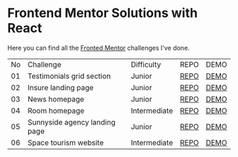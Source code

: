 # Frontend Mentor Solutions with React

Here you can find all the [Fronted Mentor](https://www.frontendmentor.io/profile/TimWang95) challenges I've done.

<table>
  <tr>
    <td>No</td>
    <td>Challenge</td>
    <td>Difficulty</td>
    <td>REPO</td>
    <td>DEMO</td>
  </tr>
  <tr>
    <td>01</td>
    <td>Testimonials grid section</td>
    <td>Junior</td>
    <td><a href="https://github.com/TimWang95/testimonials-grid-section">REPO</a></td>
    <td><a href="https://resonant-genie-2d94c1.netlify.app/">DEMO</a></td>
  </tr>
  <tr>
    <td>02</td>
    <td>Insure landing page</td>
    <td>Junior</td>
    <td><a href="https://github.com/TimWang95/insure-landing-page">REPO</a></td>
    <td><a href="https://645f7e3b0459693b7a85247b--rococo-starburst-8a4b40.netlify.app/">DEMO</a></td>
  </tr>
  <tr>
    <td>03</td>
    <td>News homepage</td>
    <td>Junior</td>
    <td><a href="https://github.com/TimWang95/news-homepage">REPO</a></td>
    <td><a href="https://lucent-brioche-56cd2b.netlify.app/">DEMO</a></td>
  </tr>
  <tr>
    <td>04</td>
    <td>Room homepage</td>
    <td>Intermediate</td>
    <td><a href="https://github.com/TimWang95/room-homepage">REPO</a></td>
    <td><a href="https://main--radiant-dusk-efc6d4.netlify.app/#home">DEMO</a></td>
  </tr>
  <tr>
    <td>05</td>
    <td>Sunnyside agency landing page</td>
    <td>Junior</td>
    <td><a href="https://github.com/TimWang95/sunnyside-agency-landing-page">REPO</a></td>
    <td><a href="https://lucent-praline-ec32b2.netlify.app/">DEMO</a></td>
  </tr>
  <tr>
    <td>06</td>
    <td>Space tourism website</td>
    <td>Intermediate</td>
    <td><a href="https://github.com/TimWang95/space-tourism-website/tree/main">REPO</a></td>
    <td><a href="https://main--luminous-basbousa-303c8a.netlify.app/">DEMO</a></td>
  </tr>
</table>
